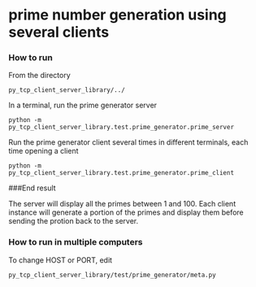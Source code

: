 # prime number generation using several clients

### How to run

From the directory

```
py_tcp_client_server_library/../
```

In a terminal, run the prime generator server

```
python -m py_tcp_client_server_library.test.prime_generator.prime_server
```

Run the prime generator client several times in different terminals, each time opening a client

```
python -m py_tcp_client_server_library.test.prime_generator.prime_client
```

###End result

The server will display all the primes between 1 and 100. Each client instance will generate a portion of the primes and display them before sending the protion back to the server.

### How to run in multiple computers
To change HOST or PORT, edit

```
py_tcp_client_server_library/test/prime_generator/meta.py
```

